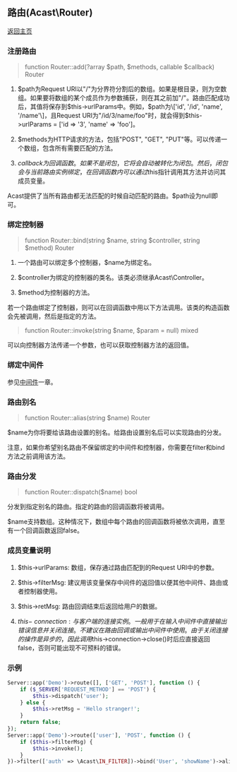 ## 路由(Acast\\Router)

[返回主页](../Readme.md)

### 注册路由

> function Router::add(?array $path, $methods, callable $callback) Router

1. $path为Request URI以"/"为分界符分割后的数组。如果是根目录，则为空数组。如果要将数组的某个成员作为参数捕获，则在其之前加"/"。路由匹配成功后，其值将保存到$this-\>urlParams中。例如，$path为\['id', '/id', 'name', '/name'\]，且Request URI为"/id/3/name/foo"时，就会得到$this-\>urlParams = \['id => '3', 'name' => 'foo'\]。

2. $methods为HTTP请求的方法，包括"POST", "GET", "PUT"等。可以传递一个数组，包含所有需要匹配的方法。

3. $callback为回调函数。如果不是闭包，它将会自动被转化为闭包。然后，闭包会与当前路由实例绑定，在回调函数内可以通过$this指针调用其方法并访问其成员变量。

Acast提供了当所有路由都无法匹配的时候自动匹配的路由。$path设为null即可。

### 绑定控制器

> function Router::bind(string $name, string $controller, string $method) Router 

1. 一个路由可以绑定多个控制器，$name为绑定名。

2. $controller为绑定的控制器的类名。该类必须继承Acast\\Controller。

3. $method为控制器的方法。

若一个路由绑定了控制器，则可以在回调函数中用以下方法调用。该类的构造函数会先被调用，然后是指定的方法。

> function Router::invoke(string $name, $param = null) mixed 
  
可以向控制器方法传递一个参数，也可以获取控制器方法的返回值。

### 绑定中间件

参见[中间件](Filter.md)一章。

### 路由别名

> function Router::alias(string $name) Router

$name为你将要给该路由设置的别名。给路由设置别名后可以实现路由的分发。

注意，如果你希望别名路由不保留绑定的中间件和控制器，你需要在filter和bind方法之前调用该方法。

### 路由分发

> function Router::dispatch($name) bool

分发到指定别名的路由。指定的路由的回调函数将被调用。

$name支持数组。这种情况下，数组中每个路由的回调函数将被依次调用，直至有一个回调函数返回false。

### 成员变量说明

1. $this-\>urlParams: 数组，保存通过路由匹配到的Request URI中的参数。

2. $this-\>filterMsg: 建议用该变量保存中间件的返回值以便其他中间件、路由或者控制器使用。

3. $this-\>retMsg: 路由回调结束后返回给用户的数据。

4. $this-\>connection: 与客户端的连接实例。一般用于在输入中间件中直接输出错误信息并关闭连接。不建议在路由回调或输出中间件中使用。由于关闭连接的操作是异步的，因此调用$this-\>connection-\>close()时后应直接返回false，否则可能出现不可预料的错误。

### 示例

```php
Server::app('Demo')->route([], ['GET', 'POST'], function () {
    if ($_SERVER['REQUEST_METHOD'] == 'POST') {
        $this->dispatch('user');
    } else {
        $this->retMsg = 'Hello stranger!';
    }
    return false;
});
Server::app('Demo')->route(['user'], 'POST', function () {
    if ($this->filterMsg) {
        $this->invoke();
    }
})->filter(['auth' => \Acast\IN_FILTER])->bind('User', 'showName')->alias('user');
```